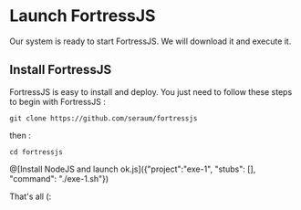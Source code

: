 # Launch FortressJS

Our system is ready to start FortressJS. We will download it and execute it.


## Install FortressJS

FortressJS is easy to install and deploy. You just need to follow these steps to begin with FortressJS :

`git clone https://github.com/seraum/fortressjs `

then :

`cd fortressjs`

@[Install NodeJS and launch ok.js]({"project":"exe-1", "stubs": [], "command": "./exe-1.sh"})

That's all (:
